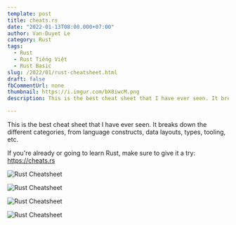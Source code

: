 ```yaml
---
template: post
title: cheats.rs
date: "2022-01-13T08:00.000+07:00"
author: Van-Duyet Le
category: Rust
tags:
  - Rust
  - Rust Tiếng Việt
  - Rust Basic
slug: /2022/01/rust-cheatsheet.html
draft: false
fbCommentUrl: none
thumbnail: https://i.imgur.com/bX8iwcM.png
description: This is the best cheat sheet that I have ever seen. It breaks down the different categories, from language constructs, data layouts, types, tooling, etc.

---
```


This is the best cheat sheet that I have ever seen. 
It breaks down the different categories, from 
language constructs, data layouts, types, tooling, etc.

If you're already or going to learn Rust, 
make sure to give it a try: https://cheats.rs


![Rust Cheatsheet](/media/2022/01/duyet-rust-cheatsheet-1.png)

![Rust Cheatsheet](/media/2022/01/duyet-rust-cheatsheet-2.png)

![Rust Cheatsheet](/media/2022/01/duyet-rust-cheatsheet-3.png)

![Rust Cheatsheet](/media/2022/01/duyet-rust-cheatsheet-4.png)
